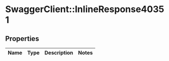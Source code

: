 # SwaggerClient::InlineResponse40351

## Properties
Name | Type | Description | Notes
------------ | ------------- | ------------- | -------------

